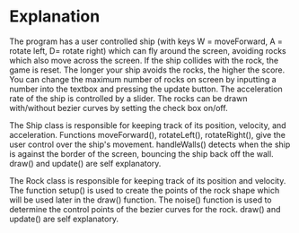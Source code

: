 # Explanation

The program has a user controlled ship (with keys W = moveForward, A = rotate left, D= rotate right) which can fly around the screen, avoiding rocks which also move across the screen. If the ship collides with the rock, the game is reset. The longer your ship avoids the rocks, the higher the score. You can change the maximum number of rocks on screen by inputting a number into the textbox and pressing the update button. The acceleration rate of the ship is controlled by a slider. The rocks can be drawn with/without bezier curves by setting the check box on/off.

The Ship class is responsible for keeping track of its position, velocity, and acceleration. Functions moveForward(), rotateLeft(), rotateRight(), give the user control over the ship's movement. handleWalls() detects when the ship is against the border of the screen, bouncing the ship back off the wall. draw() and update() are self explanatory.

The Rock class is responsible for keeping track of its position and velocity. The function setup() is used to create the points of the rock shape which will be used later in the draw() function. The noise() function is used to determine the control points of the bezier curves for the rock. draw() and update() are self explanatory.  

